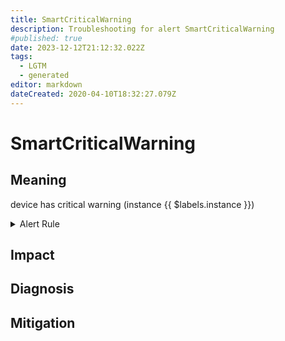 ```yaml
---
title: SmartCriticalWarning
description: Troubleshooting for alert SmartCriticalWarning
#published: true
date: 2023-12-12T21:12:32.022Z
tags: 
  - LGTM
  - generated
editor: markdown
dateCreated: 2020-04-10T18:32:27.079Z
---
```


# SmartCriticalWarning

## Meaning
[//]: # "Short paragraph that explains what the alert means"
device has critical warning (instance {{ $labels.instance }})

<details>
  <summary>Alert Rule</summary>

{{% rule "s/smartctl-exporter.yml" "SmartCriticalWarning" %}}

<!-- Rule when generated

```yaml
alert: SmartCriticalWarning
expr: smartctl_device_critical_warning > 0
for: 15m
labels:
    severity: critical
annotations:
    summary: Smart critical warning (instance {{ $labels.instance }})
    description: |-
        device has critical warning (instance {{ $labels.instance }})
          VALUE = {{ $value }}
          LABELS = {{ $labels }}
    runbook: https://github.com/srerun/prometheus-alerts/blob/main/content/runbooks/s/SmartCriticalWarning.md

```

-->

</details>


## Impact
[//]: # "What could / will happen if the alert is not addressed"



## Diagnosis
[//]: # "Steps to take to identify the cause of the problem"



## Mitigation
[//]: # "The steps necessary to resolve the alert"
